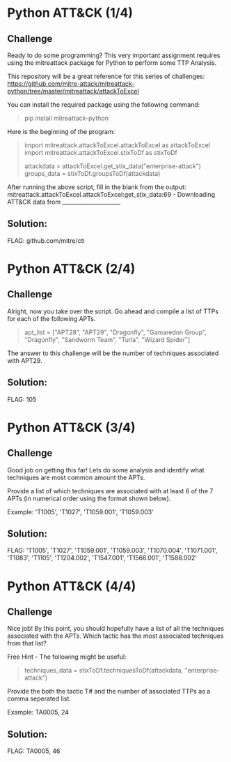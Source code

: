 # Python ATT&CK (1/4)
## Challenge
Ready to do some programming? This very important assignment requires using the mitreattack package for Python to perform some TTP Analysis.

This repository will be a great reference for this series of challenges:
https://github.com/mitre-attack/mitreattack-python/tree/master/mitreattack/attackToExcel

You can install the required package using the following command:
> pip install mitreattack-python

Here is the beginning of the program:
> import mitreattack.attackToExcel.attackToExcel as attackToExcel
> import mitreattack.attackToExcel.stixToDf as stixToDf
> 
> attackdata = attackToExcel.get_stix_data("enterprise-attack")
> groups_data = stixToDf.groupsToDf(attackdata)

After running the above script, fill in the blank from the output:
mitreattack.attackToExcel.attackToExcel:get_stix_data:69 - Downloading ATT&CK data from _____________________

## Solution:
FLAG: github.com/mitre/cti


# Python ATT&CK (2/4)
## Challenge
Alright, now you take over the script. Go ahead and compile a list of TTPs for each of the following APTs.
> apt_list = ["APT28", "APT29", "Dragonfly", "Gamaredon Group", "Dragonfly", "Sandworm Team", "Turla", "Wizard Spider"]

The answer to this challenge will be the number of techniques associated with APT29.

## Solution:
FLAG: 105


# Python ATT&CK (3/4)
## Challenge
Good job on getting this far! Lets do some analysis and identify what techniques are most common amount the APTs.

Provide a list of which techniques are associated with at least 6 of the 7 APTs (in numerical order using the format shown below).

Example:
'T1005', 'T1027', 'T1059.001', 'T1059.003'

## Solution:
FLAG: 'T1005', 'T1027', 'T1059.001', 'T1059.003', 'T1070.004', 'T1071.001', 'T1083', 'T1105', 'T1204.002', 'T1547.001', 'T1566.001', 'T1588.002'


# Python ATT&CK (4/4)
## Challenge
Nice job! By this point, you should hopefully have a list of all the techniques associated with the APTs. Which tactic has the most associated techniques from that list? 

Free Hint - The following might be useful:
> techniques_data = stixToDf.techniquesToDf(attackdata, "enterprise-attack")

Provide the both the tactic T# and the number of associated TTPs as a comma seperated list.

Example:
TA0005, 24

## Solution:
FLAG: TA0005, 46